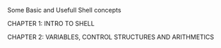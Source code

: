 Some Basic and Usefull Shell concepts

CHAPTER 1:  INTRO TO SHELL

CHAPTER 2:  VARIABLES, CONTROL STRUCTURES AND ARITHMETICS
